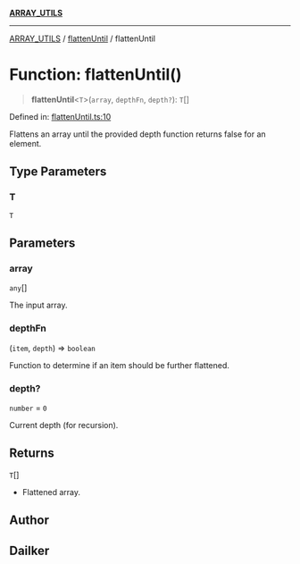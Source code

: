 [**ARRAY_UTILS**](../../README.md)

***

[ARRAY_UTILS](../../README.md) / [flattenUntil](../README.md) / flattenUntil

# Function: flattenUntil()

> **flattenUntil**\<`T`\>(`array`, `depthFn`, `depth?`): `T`[]

Defined in: [flattenUntil.ts:10](https://github.com/dailker/everyutil/blob/8ebd741383aff061deffff96bf58a9059d1b9944/src/array/flattenUntil.ts#L10)

Flattens an array until the provided depth function returns false for an element.

## Type Parameters

### T

`T`

## Parameters

### array

`any`[]

The input array.

### depthFn

(`item`, `depth`) => `boolean`

Function to determine if an item should be further flattened.

### depth?

`number` = `0`

Current depth (for recursion).

## Returns

`T`[]

- Flattened array.

## Author

## Dailker
